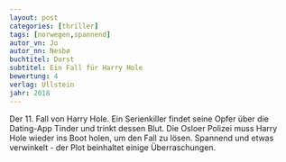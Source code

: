```yaml
---
layout: post
categories: [thriller]
tags: [norwegen,spannend]
autor_vn: Jo
autor_nn: Nesbø
buchtitel: Durst
subtitel: Ein Fall für Harry Hole
bewertung: 4
verlag: Ullstein
jahr: 2018
---
```


Der 11. Fall von Harry Hole. Ein Serienkiller findet seine Opfer über die Dating-App Tinder und trinkt dessen Blut. Die Osloer Polizei muss Harry Hole wieder ins Boot holen, um den Fall zu lösen.
Spannend und etwas verwinkelt - der Plot beinhaltet einige Überraschungen.
